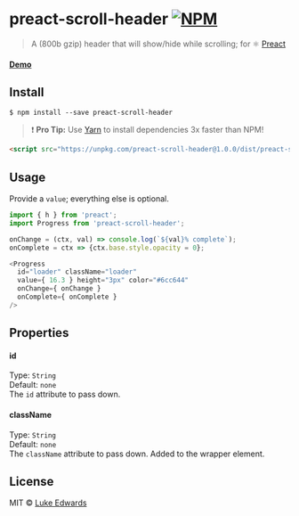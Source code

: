 # preact-scroll-header [![NPM](https://img.shields.io/npm/v/preact-scroll-header.svg)](https://www.npmjs.com/package/preact-scroll-header)

> A (800b gzip) header that will show/hide while scrolling; for :atom_symbol: [Preact](https://github.com/developit/preact)

#### [Demo](https://jsfiddle.net/lukeed/kws8r5v4/)

## Install

```
$ npm install --save preact-scroll-header
```

> :exclamation: **Pro Tip:** Use [Yarn](https://yarnpkg.com/) to install dependencies 3x faster than NPM!

```html
<script src="https://unpkg.com/preact-scroll-header@1.0.0/dist/preact-scroll-header.min.js"></script>
```

## Usage

Provide a `value`; everything else is optional.

```js
import { h } from 'preact';
import Progress from 'preact-scroll-header';

onChange = (ctx, val) => console.log(`${val}% complete`);
onComplete = ctx => {ctx.base.style.opacity = 0};

<Progress 
  id="loader" className="loader"
  value={ 16.3 } height="3px" color="#6cc644"
  onChange={ onChange }
  onComplete={ onComplete }
/>
```

## Properties

<!--
#### value
Type: `Number`<br>
Default: `0`<br>
The current progress; between 0 and 100. Mapped to a `style:width` percentage.
-->

#### id
Type: `String`<br>
Default: `none`<br>
The `id` attribute to pass down.

#### className
Type: `String`<br>
Default: `none`<br>
The `className` attribute to pass down. Added to the wrapper element.

## License

MIT © [Luke Edwards](https://lukeed.com)
